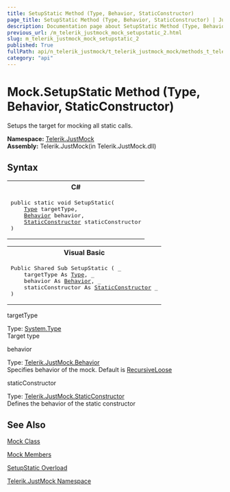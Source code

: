 ```yaml
---
title: SetupStatic Method (Type, Behavior, StaticConstructor)
page_title: SetupStatic Method (Type, Behavior, StaticConstructor) | JustMock Documentation
description: Documentation page about SetupStatic Method (Type, Behavior, StaticConstructor).
previous_url: /m_telerik_justmock_mock_setupstatic_2.html
slug: m_telerik_justmock_mock_setupstatic_2
published: True
fullPath: api/n_telerik_justmock/t_telerik_justmock_mock/methods_t_telerik_justmock_mock/overload_telerik_justmock_mock_setupstatic/m_telerik_justmock_mock_setupstatic_2
category: "api"
---
```


# Mock.SetupStatic Method (Type, Behavior, StaticConstructor)



Setups the target for mocking all static calls.


 **Namespace:**  [Telerik.JustMock](n_telerik_justmock) <br> **Assembly:** Telerik.JustMock(in Telerik.JustMock.dll)
## Syntax


<div id="syntaxCodeBlocks" class="code"><span codeLanguage="CSharp"><table><tr><th>C#</th></tr><tr><td><pre xml:space="preserve"><span class="keyword">public</span> <span class="keyword">static</span> <span class="keyword">void</span> <span class="identifier">SetupStatic</span>(
	<a href="https://msdn2.microsoft.com/en-us/library/42892f65" target="_blank">Type</a> <span class="parameter">targetType</span>,
	<a href="T_Telerik_JustMock_Behavior.html">Behavior</a> <span class="parameter">behavior</span>,
	<a href="T_Telerik_JustMock_StaticConstructor.html">StaticConstructor</a> <span class="parameter">staticConstructor</span>
)</pre></td></tr></table></span><span codeLanguage="VisualBasicDeclaration"><table><tr><th>Visual Basic</th></tr><tr><td><pre xml:space="preserve"><span class="keyword">Public</span> <span class="keyword">Shared</span> <span class="keyword">Sub</span> <span class="identifier">SetupStatic</span> ( _
	<span class="parameter">targetType</span> <span class="keyword">As</span> <a href="https://msdn2.microsoft.com/en-us/library/42892f65" target="_blank">Type</a>, _
	<span class="parameter">behavior</span> <span class="keyword">As</span> <a href="T_Telerik_JustMock_Behavior.html">Behavior</a>, _
	<span class="parameter">staticConstructor</span> <span class="keyword">As</span> <a href="T_Telerik_JustMock_StaticConstructor.html">StaticConstructor</a> _
)</pre></td></tr></table></span></div>



targetType<br>


Type: [System.Type](42892f65) <br>Target type



behavior<br>


Type: [Telerik.JustMock.Behavior](t_telerik_justmock_behavior) <br>Specifies behavior of the mock. Default is [RecursiveLoose](t_telerik_justmock_behavior) 



staticConstructor<br>


Type: [Telerik.JustMock.StaticConstructor](t_telerik_justmock_staticconstructor) <br>Defines the behavior of the static constructor




## See Also



 [Mock Class](t_telerik_justmock_mock) 

 [Mock Members](allmembers_t_telerik_justmock_mock) 

 [SetupStatic Overload](overload_telerik_justmock_mock_setupstatic) 

 [Telerik.JustMock Namespace](n_telerik_justmock) 



